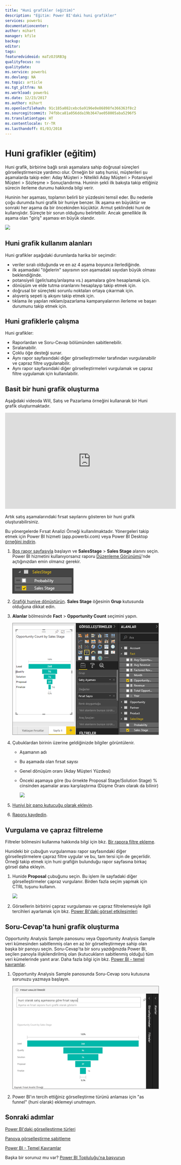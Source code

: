 ```yaml
---
title: "Huni grafikler (eğitim)"
description: "Eğitim: Power BI'daki huni grafikler"
services: powerbi
documentationcenter: 
author: mihart
manager: kfile
backup: 
editor: 
tags: 
featuredvideoid: maTzOJSRB3g
qualityfocus: no
qualitydate: 
ms.service: powerbi
ms.devlang: NA
ms.topic: article
ms.tgt_pltfrm: NA
ms.workload: powerbi
ms.date: 12/23/2017
ms.author: mihart
ms.openlocfilehash: 91c185a082cebc6a9196e0e86898fe366363f8c2
ms.sourcegitcommit: 74fbbca81a056dda19b3647ae058005aba5296f5
ms.translationtype: HT
ms.contentlocale: tr-TR
ms.lasthandoff: 01/03/2018
---
```

# <a name="funnel-charts-tutorial"></a>Huni grafikler (eğitim)
Huni grafik, birbirine bağlı sıralı aşamalara sahip doğrusal süreçleri görselleştirmenize yardımcı olur. Örneğin bir satış hunisi, müşterileri şu aşamalarda takip eder: Aday Müşteri \> Nitelikli Aday Müşteri \> Potansiyel Müşteri \> Sözleşme \> Sonuçlandırma.  Huninin şekli ilk bakışta takip ettiğiniz sürecin ilerleme durumu hakkında bilgi verir.

Huninin her aşaması, toplamın belirli bir yüzdesini temsil eder. Bu nedenle çoğu durumda huni grafik bir huniye benzer. İlk aşama en büyüktür ve sonraki her aşama da bir öncekinden küçüktür.  Armut şeklindeki huni de kullanışlıdır. Süreçte bir sorun olduğunu belirtebilir.  Ancak genellikle ilk aşama olan "giriş" aşaması en büyük olandır.

![](media/power-bi-visualization-funnel-charts/funnelplain.png)

## <a name="when-to-use-a-funnel-chart"></a>Huni grafik kullanım alanları
Huni grafikler aşağıdaki durumlarda harika bir seçimdir:

* veriler sıralı olduğunda ve en az 4 aşama boyunca ilerlediğinde.
* ilk aşamadaki "öğelerin" sayısının son aşamadaki sayıdan büyük olması beklendiğinde.
* potansiyeli (gelir/satış/anlaşma vs.) aşamalara göre hesaplamak için.
* dönüşüm ve elde tutma oranlarını hesaplayıp takip etmek için.
* doğrusal bir süreçteki sorunlu noktaları ortaya çıkarmak için.
* alışveriş sepeti iş akışını takip etmek için.
* tıklama ile yapılan reklam/pazarlama kampanyalarının ilerleme ve başarı durumunu takip etmek için.

## <a name="working-with-funnel-charts"></a>Huni grafiklerle çalışma
Huni grafikler:

* Raporlardan ve Soru-Cevap bölümünden sabitlenebilir.
* Sıralanabilir.
* Çoklu öğe desteği sunar.
* Aynı rapor sayfasındaki diğer görselleştirmeler tarafından vurgulanabilir ve çapraz filtre uygulanabilir.
* Aynı rapor sayfasındaki diğer görselleştirmeleri vurgulamak ve çapraz filtre uygulamak için kullanılabilir.

## <a name="create-a-basic-funnel-chart"></a>Basit bir huni grafik oluşturma
Aşağıdaki videoda Will, Satış ve Pazarlama örneğini kullanarak bir Huni grafik oluşturmaktadır.

<iframe width="560" height="315" src="https://www.youtube.com/embed/maTzOJSRB3g" frameborder="0" allowfullscreen></iframe>


Artık satış aşamalarındaki fırsat sayılarını gösteren bir huni grafik oluşturabilirsiniz.

Bu yönergelerde Fırsat Analizi Örneği kullanılmaktadır. Yönergeleri takip etmek için Power BI hizmeti (app.powerbi.com) veya Power BI Desktop [örneğini indirin](sample-datasets.md).   

1. [Boş rapor sayfasıyla](power-bi-report-add-page.md) başlayın ve **SalesStage** \> **Sales Stage** alanını seçin. Power BI hizmetini kullanıyorsanız raporu [Düzenleme Görünümü](service-interact-with-a-report-in-editing-view.md)'nde açtığınızdan emin olmanız gerekir.
   
    ![](media/power-bi-visualization-funnel-charts/funnelselectfield_new.png)
2. [Grafiği huniye dönüştürün](power-bi-report-change-visualization-type.md). **Sales Stage** öğesinin **Grup** kutusunda olduğuna dikkat edin. 
3. **Alanlar** bölmesinde **Fact** \> **Opportunity Count** seçimini yapın.
   
    ![](media/power-bi-visualization-funnel-charts/power-bi-funnel.png)
4. Çubuklardan birinin üzerine geldiğinizde bilgiler görüntülenir.
   
   * Aşamanın adı
   * Bu aşamada olan fırsat sayısı
   * Genel dönüşüm oranı (Aday Müşteri Yüzdesi) 
   * Önceki aşamaya göre (bu örnekte Proposal Stage/Solution Stage) % cinsinden aşamalar arası karşılaştırma (Düşme Oranı olarak da bilinir)
     
     ![](media/power-bi-visualization-funnel-charts/funnelhover_new.png)
5. [Huniyi bir pano kutucuğu olarak ekleyin](service-dashboard-tiles.md). 
6. [Raporu kaydedin](service-report-save.md).

## <a name="highlighting-and-cross-filtering"></a>Vurgulama ve çapraz filtreleme
Filtreler bölmesini kullanma hakkında bilgi için bkz. [Bir rapora filtre ekleme](power-bi-report-add-filter.md).

Hunideki bir çubuğun vurgulanması rapor sayfasındaki diğer görselleştirmelere çapraz filtre uygular ve bu, tam tersi için de geçerlidir. Örneği takip etmek için huni grafiğin bulunduğu rapor sayfasına birkaç görsel daha ekleyin.

1. Hunide **Proposal** çubuğunu seçin. Bu işlem ile sayfadaki diğer görselleştirmeler çapraz vurgulanır. Birden fazla seçim yapmak için CTRL tuşunu kullanın.
   
   ![](media/power-bi-visualization-funnel-charts/funnelchartnoowl.gif)
2. Görsellerin birbirini çapraz vurgulaması ve çapraz filtrelemesiyle ilgili tercihleri ayarlamak için bkz. [Power BI'daki görsel etkileşimleri](service-reports-visual-interactions.md)

## <a name="create-a-funnel-chart-in-qa"></a>Soru-Cevap'ta huni grafik oluşturma
Opportunity Analysis Sample panosunu veya Opportunity Analysis Sample veri kümesinden sabitlenmiş olan en az bir görselleştirmeye sahip olan başka bir panoyu seçin.  Soru-Cevap'ta bir soru yazdığınızda Power BI, seçilen panoyla ilişkilendirilmiş olan (kutucukların sabitlenmiş olduğu) tüm veri kümelerinde yanıt arar. Daha fazla bilgi için bkz. [Power BI - temel kavramlar](service-basic-concepts.md).

1. Opportunity Analysis Sample panosunda Soru-Cevap soru kutusuna sorunuzu yazmaya başlayın.
   
   ![](media/power-bi-visualization-funnel-charts/funnelfromqna_new.png)
   
2. Power BI'ın tercih ettiğiniz görselleştirme türünü anlaması için "as funnel" (huni olarak) eklemeyi unutmayın.

## <a name="next-steps"></a>Sonraki adımlar
[Power BI'daki görselleştirme türleri](power-bi-visualization-types-for-reports-and-q-and-a.md)

[Panoya görselleştirme sabitleme](service-dashboard-pin-tile-from-report.md)

[Power BI - Temel Kavramlar](service-basic-concepts.md)

Başka bir sorunuz mu var? [Power BI Topluluğu'na başvurun](http://community.powerbi.com/)

